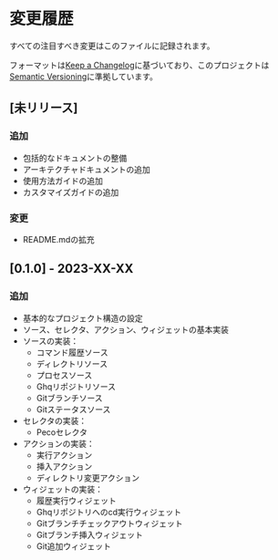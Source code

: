 # 変更履歴

すべての注目すべき変更はこのファイルに記録されます。

フォーマットは[Keep a Changelog](https://keepachangelog.com/en/1.0.0/)に基づいており、このプロジェクトは[Semantic Versioning](https://semver.org/spec/v2.0.0.html)に準拠しています。

## [未リリース]

### 追加
- 包括的なドキュメントの整備
- アーキテクチャドキュメントの追加
- 使用方法ガイドの追加
- カスタマイズガイドの追加

### 変更
- README.mdの拡充

## [0.1.0] - 2023-XX-XX

### 追加
- 基本的なプロジェクト構造の設定
- ソース、セレクタ、アクション、ウィジェットの基本実装
- ソースの実装：
  - コマンド履歴ソース
  - ディレクトリソース
  - プロセスソース
  - Ghqリポジトリソース
  - Gitブランチソース
  - Gitステータスソース
- セレクタの実装：
  - Pecoセレクタ
- アクションの実装：
  - 実行アクション
  - 挿入アクション
  - ディレクトリ変更アクション
- ウィジェットの実装：
  - 履歴実行ウィジェット
  - Ghqリポジトリへのcd実行ウィジェット
  - Gitブランチチェックアウトウィジェット
  - Gitブランチ挿入ウィジェット
  - Git追加ウィジェット
